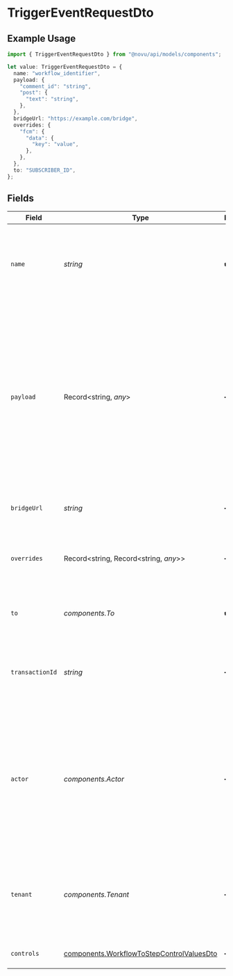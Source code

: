 # TriggerEventRequestDto

## Example Usage

```typescript
import { TriggerEventRequestDto } from "@novu/api/models/components";

let value: TriggerEventRequestDto = {
  name: "workflow_identifier",
  payload: {
    "comment_id": "string",
    "post": {
      "text": "string",
    },
  },
  bridgeUrl: "https://example.com/bridge",
  overrides: {
    "fcm": {
      "data": {
        "key": "value",
      },
    },
  },
  to: "SUBSCRIBER_ID",
};
```

## Fields

| Field                                                                                                                                                                                                                                                                                | Type                                                                                                                                                                                                                                                                                 | Required                                                                                                                                                                                                                                                                             | Description                                                                                                                                                                                                                                                                          | Example                                                                                                                                                                                                                                                                              |
| ------------------------------------------------------------------------------------------------------------------------------------------------------------------------------------------------------------------------------------------------------------------------------------ | ------------------------------------------------------------------------------------------------------------------------------------------------------------------------------------------------------------------------------------------------------------------------------------ | ------------------------------------------------------------------------------------------------------------------------------------------------------------------------------------------------------------------------------------------------------------------------------------ | ------------------------------------------------------------------------------------------------------------------------------------------------------------------------------------------------------------------------------------------------------------------------------------ | ------------------------------------------------------------------------------------------------------------------------------------------------------------------------------------------------------------------------------------------------------------------------------------ |
| `name`                                                                                                                                                                                                                                                                               | *string*                                                                                                                                                                                                                                                                             | :heavy_check_mark:                                                                                                                                                                                                                                                                   | The trigger identifier of the workflow you wish to send. This identifier can be found on the workflow page.                                                                                                                                                                          | workflow_identifier                                                                                                                                                                                                                                                                  |
| `payload`                                                                                                                                                                                                                                                                            | Record<string, *any*>                                                                                                                                                                                                                                                                | :heavy_minus_sign:                                                                                                                                                                                                                                                                   | The payload object is used to pass additional custom information that could be <br/>    used to render the workflow, or perform routing rules based on it. <br/>      This data will also be available when fetching the notifications feed from the API to display certain parts of the UI. | {<br/>"comment_id": "string",<br/>"post": {<br/>"text": "string"<br/>}<br/>}                                                                                                                                                                                                         |
| `bridgeUrl`                                                                                                                                                                                                                                                                          | *string*                                                                                                                                                                                                                                                                             | :heavy_minus_sign:                                                                                                                                                                                                                                                                   | A URL to bridge for additional processing.                                                                                                                                                                                                                                           | https://example.com/bridge                                                                                                                                                                                                                                                           |
| `overrides`                                                                                                                                                                                                                                                                          | Record<string, Record<string, *any*>>                                                                                                                                                                                                                                                | :heavy_minus_sign:                                                                                                                                                                                                                                                                   | This could be used to override provider specific configurations                                                                                                                                                                                                                      | {<br/>"fcm": {<br/>"data": {<br/>"key": "value"<br/>}<br/>}<br/>}                                                                                                                                                                                                                    |
| `to`                                                                                                                                                                                                                                                                                 | *components.To*                                                                                                                                                                                                                                                                      | :heavy_check_mark:                                                                                                                                                                                                                                                                   | The recipients list of people who will receive the notification.                                                                                                                                                                                                                     |                                                                                                                                                                                                                                                                                      |
| `transactionId`                                                                                                                                                                                                                                                                      | *string*                                                                                                                                                                                                                                                                             | :heavy_minus_sign:                                                                                                                                                                                                                                                                   | A unique identifier for this transaction, we will generate a UUID if not provided.                                                                                                                                                                                                   |                                                                                                                                                                                                                                                                                      |
| `actor`                                                                                                                                                                                                                                                                              | *components.Actor*                                                                                                                                                                                                                                                                   | :heavy_minus_sign:                                                                                                                                                                                                                                                                   | It is used to display the Avatar of the provided actor's subscriber id or actor object.<br/><br/>    If a new actor object is provided, we will create a new subscriber in our system                                                                                                |                                                                                                                                                                                                                                                                                      |
| `tenant`                                                                                                                                                                                                                                                                             | *components.Tenant*                                                                                                                                                                                                                                                                  | :heavy_minus_sign:                                                                                                                                                                                                                                                                   | It is used to specify a tenant context during trigger event.<br/>    Existing tenants will be updated with the provided details.                                                                                                                                                     |                                                                                                                                                                                                                                                                                      |
| `controls`                                                                                                                                                                                                                                                                           | [components.WorkflowToStepControlValuesDto](../../models/components/workflowtostepcontrolvaluesdto.md)                                                                                                                                                                               | :heavy_minus_sign:                                                                                                                                                                                                                                                                   | Additional control configurations.                                                                                                                                                                                                                                                   |                                                                                                                                                                                                                                                                                      |